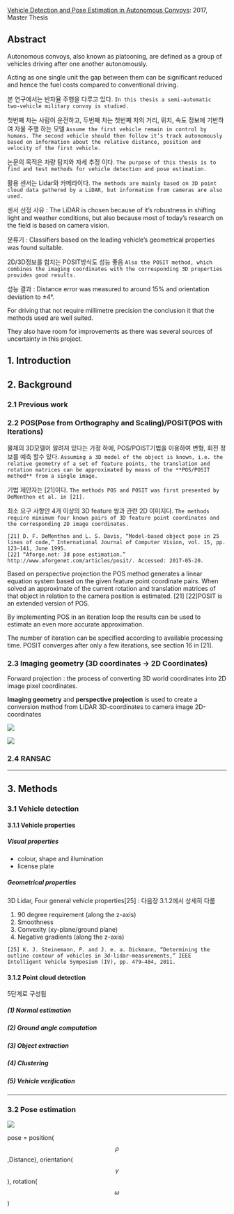 [Vehicle Detection and Pose Estimation in Autonomous Convoys](https://brage.bibsys.no/xmlui/bitstream/handle/11250/2455922/Baardseth_Elisabeth.pdf?sequence=1&isAllowed=y): 2017, Master Thesis



## Abstract

Autonomous convoys, also known as platooning, are defined as a group of vehicles driving after one another autonomously. 

Acting as one single unit the gap between them can be significant reduced and hence the fuel costs compared to conventional driving.

본 연구에서는 반자율 주행을 다루고 있다. `In this thesis a semi-automatic two-vehicle military convoy is studied. `

첫번째 차는 사람이 운전하고, 두번째 차는 첫번째 차의 거리, 위치, 속도 정보에 기반하여 자율 주행 하는 모델 `Assume the first vehicle remain in control by humans. The second vehicle should then follow it’s track autonomously based on information about the relative distance, position and velocity of the first vehicle.`


논문의 목적은 차량 탐지와 자세 추정 이다. `The purpose of this thesis is to find and test methods for vehicle detection and pose estimation.`

활용 센서는 Lidar와 카메라이다. `The methods are mainly based on 3D point cloud data gathered by a LiDAR, but information from cameras are also used. `

센서 선정 사유 : The LiDAR is chosen because of it’s robustness in shifting light and weather conditions, but also because most of today’s research on the field is based on camera vision.

분류기 : Classifiers based on the leading vehicle’s geometrical properties was found suitable. 

2D/3D정보를 합치는 POSIT방식도 성능 좋음 `Also the POSIT method, which combines the imaging coordinates with the corresponding 3D properties provides good results. `

성능 결과 : Distance error was measured to around 15% and orientation deviation to ±4°. 

For driving that not require millimetre precision the conclusion it that the methods used are well suited. 

They also have room for improvements as there was several sources of uncertainty in this project.


## 1. Introduction

## 2. Background

### 2.1 Previous work


### 2.2 POS(Pose from Orthography and Scaling)/POSIT(POS with Iterations)

물체의 3D모델이 알려져 있다는 가정 하에, POS/POIST기법을 이용하여 변형, 회전 정보를 예측 할수 있다. `Assuming a 3D model of the object is known, i.e. the relative geometry of a set of feature points, the translation and rotation matrices can be approximated by means of the **POS/POSIT method** from a single image.`

기법 제안자는 [21]이다. `The methods POS and POSIT was first presented by DeMenthon et al. in [21]. `

최소 요구 사항안 4개 이상의 3D feature 쌍과 관련 2D 이미지다. `The methods require minimum four known pairs of 3D feature point coordinates and the corresponding 2D image coordinates.`

```
[21] D. F. DeMenthon and L. S. Davis, “Model-based object pose in 25 lines of code,” International Journal of Computer Vision, vol. 15, pp. 123–141, June 1995.
[22] “Aforge.net: 3d pose estimation.” http://www.aforgenet.com/articles/posit/. Accessed: 2017-05-20.
```

Based on perspective projection the POS method generates a linear equation system based on the given feature point coordinate pairs. When solved an approximate of the current rotation and translation matrices of that object in relation to the camera position is estimated. [21] [22]POSIT is an extended version of POS. 

By implementing POS in an iteration loop the results can be used to estimate an even more accurate approximation. 

The number of iteration can be specified according to available processing time. POSIT converges after only a few iterations, see section 16 in [21].



### 2.3 Imaging geometry (3D coordinates -> 2D Coordinates)


Forward projection : the process of converting 3D world coordinates into 2D image pixel coordinates.

**Imaging geometry** and **perspective projection** is used to create a conversion method from LiDAR 3D-coordinates to camera image 2D-coordinates

![](https://i.imgur.com/Aq1ltga.png)

![](https://i.imgur.com/nHl7rFO.png)

### 2.4 RANSAC





---


## 3. Methods



### 3.1 Vehicle detection


#### 3.1.1 Vehicle properties

##### Visual properties

- colour, shape and illumination
- license plate

##### Geometrical properties

3D Lidar, Four general vehicle properties[25] : 다음장 3.1.2에서 상세히 다룸

1. 90 degree requirement (along the z-axis)
2. Smoothness
3. Convexity (xy-plane/ground plane)
4. Negative gradients (along the z-axis)


```
[25] K. J. Steinemann, P. and J. e. a. Dickmann, “Determining the outline contour of vehicles in 3d-lidar-measurements,” IEEE Intelligent Vehicle Symposium (IV), pp. 479–484, 2011.
```

#### 3.1.2 Point cloud detection


5단계로 구성됨 

##### (1) Normal estimation

##### (2) Ground angle computation



##### (3) Object extraction


##### (4) Clustering


##### (5) Vehicle verification


---

### 3.2 Pose estimation

![](https://i.imgur.com/yQUQgc2.png)

pose = position($$\rho$$,Distance), orientation($$\gamma $$), rotation($$ \omega$$)



















